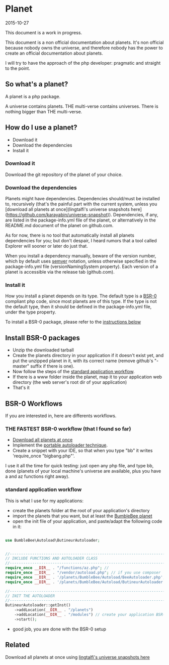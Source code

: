 Planet
==============
2015-10-27


This document is a work in progress.



This document is a non official documentation about planets.
It's non official because nobody owns the universe, and therefore nobody has the power to create an official documentation about planets.


I will try to have the approach of the php developer: pragmatic and straight to the point.





So what's a planet?
----------------------

A planet is a php package.

A universe contains planets.
THE multi-verse contains universes.
There is nothing bigger than THE multi-verse.



How do I use a planet?
---------------------------

- Download it
- Download the dependencies
- Install it






### Download it

Download the git repository of the planet of your choice.


### Download the dependencies


Planets might have dependencies.
Dependencies should/must be installed to, recursively (that's the painful part with the current system, unless you [download all planets at once](lingtalfi's universe snapshots here](https://github.com/karayabin/universe-snapshot)).
Dependencies, if any, are listed in the package-info.yml file of the planet, or alternatively in the README.md document 
of the planet on github.com.

As for now, there is no tool that automatically install all planets dependencies for you;
but don't despair, I heard rumors that a tool called Explorer will sooner or later do just that.

When you install a dependency manually, beware of the version number, which by default uses [semver](http://semver.org/) notation, unless otherwise
specified in the package-info.yml file (versionNamingSystem property).
Each version of a planet is accessible via the release tab (github.com).
    
    

### Install it

How you install a planet depends on its type.
The default type is a [BSR-0](https://github.com/lingtalfi/BumbleBee/blob/master/Autoload/convention.bsr0.eng.md) compliant php code, since most planets are of this type.
If the type is not the default type, then it should be defined in the package-info.yml file, under the type property.

To install a BSR-0 package, please refer to the [instructions below](https://github.com/lingtalfi/Observer/blob/master/article/article.planetReference.eng.md#install-bsr-0-packages)






Install BSR-0 packages
-------------------------

- Unzip the downloaded tarball
- Create the planets directory in your application if it doesn't exist yet, and put the unzipped planet in it, with its correct name (remove github's "-master" suffix if there is one).
- Now follow the steps of the [standard application workflow](https://github.com/lingtalfi/Observer/blob/master/article/article.planetReference.eng.md#standard-application-workflow).
- If there is a www folder inside the planet, map it to your application web directory (the web server's root dir of your application)
- That's it

 



BSR-0 Workflows
--------------------

If you are interested in, here are differents workflows.

### THE FASTEST BSR-0 workflow (that I found so far)

- [Download all planets at once](https://github.com/karayabin/universe-snapshot) 
- Implement the [portable autoloader technique](https://github.com/lingtalfi/TheScientist/blob/master/convention.portableAutoloader.eng.md).
- Create a snippet with your IDE, so that when you type "bb" it writes 'require_once "bigbang.php"'.

I use it all the time for quick testing: just open any php file, and type bb, done (planets of your local machine's universe 
are available, plus you have a and az functions right away).
  
  

### standard application workflow 

This is what I use for my applications:

- create the planets folder at the root of your application's directory
- import the planets that you want, but at least the [BumbleBee planet](https://github.com/lingtalfi/BumbleBee)
- open the init file of your application, and paste/adapt the following code in it: 


```php

use BumbleBee\Autoload\ButineurAutoloader;


//------------------------------------------------------------------------------/
// INCLUDE FUNCTIONS AND AUTOLOADER CLASS
//------------------------------------------------------------------------------/
require_once __DIR__ . "/functions/az.php"; // 
require_once __DIR__ . "/vendor/autoload.php"; // if you use composer
require_once __DIR__ . '/planets/BumbleBee/Autoload/BeeAutoloader.php'; // you will need to download the BumbleBee planet 
require_once __DIR__ . '/planets/BumbleBee/Autoload/ButineurAutoloader.php';

//------------------------------------------------------------------------------/
// INIT THE AUTOLOADER
//------------------------------------------------------------------------------/
ButineurAutoloader::getInst()
    ->addLocation(__DIR__ . "/planets")
    ->addLocation(__DIR__ . "/modules") // create your application BSR-0 modules (classes) and put them here
    ->start();

```

- good job, you are done with the BSR-0 setup





Related
----------

Download all planets at once using [lingtalfi's universe snapshots here](https://github.com/karayabin/universe-snapshot)



















